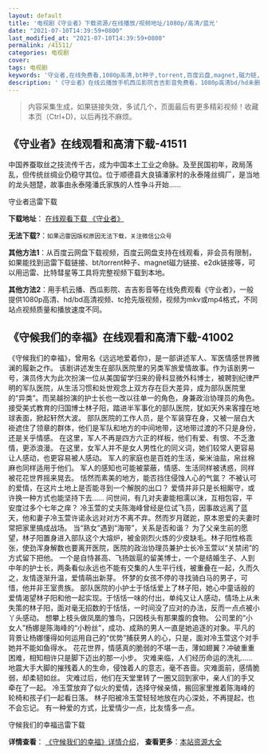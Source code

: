 ```yaml
---
layout: default
title: '电视剧《守业者》下载资源/在线播放/视频地址/1080p/高清/蓝光'
date: "2021-07-10T14:39:59+0800"
last_modified_at: "2021-07-10T14:39:59+0800"
permalink: /41511/
categories: 电视剧
cover:
tags: 电视剧
keywords: '守业者,在线免费看,1080p高清,bt种子,torrent,百度云盘,magnet,磁力链,迅雷下载资源'
description: '《守业者》在线云播放手机西瓜影院吉吉影音免费看，1080p高清bd/hd未删减完整版和tc抢先枪版，mkv/mp4格式，附带bt/torrent种子、magnet/磁力链、百度云盘、网盘资源迅雷下载链接'
---
```


>内容采集生成，如果链接失效，多试几个，页面最后有更多精彩视频！收藏本页（Ctrl+D)，以后再找不麻烦。


## 《守业者》在线观看和高清下载-41511

中国养蚕取丝之技流传千古，成为中国本土工业之命脉。及至民国初年，政局荡乱，但传统丝绸业仍稳守其位。位于顺德县大良镇潘家村的永泰隆丝绸厂，是当地的龙头翘楚，故事由永泰隆潘氏家族的人性争斗开始&hellip;…


守业者迅雷下载

**下载地址**： [在线观看下载 《守业者》](https://www.993dy.com//vod-detail-id-10767.html) 


**无法下载?**：`如果迅雷因版权原因无法下载，关注微信公众号 `

**其他方法1**：从百度云网盘下载视频，百度云网盘支持在线观看，非会员有限制，如果能找到迅雷下载链接、bt/torrent种子、magnet磁力链接、e2dk链接等，可以用迅雷、比特彗星等工具将完整视频下载到本地。

**其他方法2**：用手机云播、西瓜影院、吉吉影音等在线免费观看《守业者》，一般提供1080p高清、hd/bd高清视频、tc抢先版视频，视频为mkv或mp4格式，不同站点视频质量和播放速度不同。


## 《守候我们的幸福》在线观看和高清下载-41002

《守候我们的幸福》，曾用名《远远地爱着你》，是一部讲述军人、军医情感世界微澜的履新之作。 该剧讲述发生在部队医院里的另类军旅爱情故事。作为该剧男一号，演员佟大为此次扮演一位从美国留学归来的骨科显微外科博士，被聘到纪律严明的军队医院，从生活习惯和处世观念上双方存在巨大差异，成为部队医院里的&ldquo;异类”。而吴越扮演的护士长也一改以往单一的角色，身兼政治协理员的角色。接受美式教育的归国博士林子阳，踏进半军事化的部队医院，犹如天外来客撞在地球表面，掀起轩然大波。 部队医院的工作人员，是个军装穿在身，又被一层白大褂遮住了领章的群体，他们是军队和地方的中间地带，这地带过渡的不只是身份，还是关乎情感。 在这里，军人不再是四方六正的样板，他们有爱、有恨、不乏激情，更添浪漫。 在这里，女军人并不是女人男性化的同义词，她们较常人更容易让人感动，也更容易被人感动。 军人的家庭也是百姓的生活，柴米油盐，帛丝棉麻也同样适用于他们。 军人的感知也可能被蒙蔽，情感、生活同样被诱惑，同样被花花世界摇来晃去。 恬然而素美的地方，能否挡住侵蚀人心的气氲？ 不被认可的爱情，在这片土地上是否能寻到一个解脱的出口？ 爱情并非只是长相厮守，或许换一种方式也能坚持下去&hellip;… 问世间，有几对夫妻能相濡以沫，互相包容，平安度过多个七年之痒？ 冷玉萱的丈夫陈海峰曾经是位试飞员，因事故远离了蓝天，他和妻子冷玉萱许诺永远对对方不离不弃。然而岁月蹉跎，原本恩爱的夫妻时常把家里搞成战场。 当&ldquo;熟女”遇到“海带”，关系是否和谐？ 为了父亲生前的愿望，林子阳置身进入部队这个大熔炉，被金刚烈火炼的少皮缺毛。林子阳性格乖张，使劲浑身解数也要离开医院，医院的政治协理员兼护士长冷玉萱以&ldquo;关禁闭&rdquo;的方式留下把他。 一个是自恃甚高、飞扬跋扈的留美博士，一个是结婚生子、人到中年的护士长，两条看似永远也不能有交集的人生平行线，被重叠在一起，久而久之，友情逐渐升温，爱情萌出新芽。 怀梦的女孩不停的寻找骑白马的男子，可惜，他并非王室贵族。 部队医院的小护士于恬恬爱上了林子阳，她心中童话般的爱情渴望林子阳和他一起实现。于恬恬一味的付出，单纯又让人感动，情场上从未失策的林子阳，面对毫无招数的于恬恬，一时间没了应对的办法，反而一点点被小丫头感动。 想攀上枝头做凤凰的雏鸟，只因枝头有那果腹的食物。 公司里的“小女人&rdquo;杨娜是陈海峰的&ldquo;小粉丝&rdquo;，成功、成熟的男人一直是她追逐的对象。平凡的背景让杨娜懂得如何运用自己的“优势”捕获男人的心，只是，面对冷玉萱这个对手她并不能如鱼得水。 花花世界，情感真的脆弱的不堪一击，薄如翅翼？冲破重重困难，相知相许只是脚下迈出的那一小步。 灾难来临，人们经历命运的洗礼…… 地震大手大脚的摧残着人的生命，侵蚀着人的意志，毫不吝啬。灾难面前，感情脆弱，却柔韧如丝。 灾难过后，他们在天堂里转了一圈又回到家中，亲人们的手又牵在了一起。 冷玉萱放弃了似火的爱情，选择守候亲情，搬回家里推着陈海峰的轮椅和孩子们一起看日落。 林子阳被冷玉萱轻轻地放在内心深处，不再提起，也不会忘记。 有一种爱的方式，比爱情少一点，比友情多一点。


守候我们的幸福迅雷下载

**详情查看**： [《守候我们的幸福》详情介绍](/movie/41002/)， **查看更多**：[本站资源大全](/movie/t/all/)


